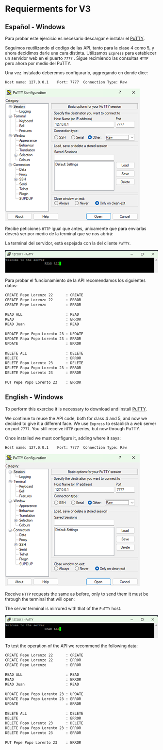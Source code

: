 # Requierments for V3

## Español - Windows

Para probar este ejercicio es necesario descargar e instalar el [PuTTY](https://putty.org/).

Seguimos reutilizando el codigo de las API, tanto para la clase 4 como 5, y ahora decidimos darle una cara distinta. Utilizamos `Express` para establecer un servidor web en el puerto `7777` . Sigue recimiendo las consultas `HTTP` pero ahora por medio del PuTTY.

Una vez instalado deberemos configurarlo, aggregando en donde dice:

```
Host name: 127.0.0.1	Port: 7777	Connection Type: Raw
```

![1725836495749](image/README/1725836495749.png)

Recibe peticiones `HTTP` igual que antes, unicamente que para enviarlas deverá ser por medio de la terminal que se nos abrirá:

La terminal del servidor, está espejada con la del cliente `PuTTY`.

![1725839070083](image/README/1725839070083.png)

Para probar el funcionamiento de la API recomendamos los siguientes datos:

```
CREATE Pepe Lorenzo 22      : CREATE
CREATE Pepe Lorenzo 22      : ERROR
CREATE Pepe Lorenzo         : ERROR 

READ ALL                    : READ
READ                        : ERROR
READ Juan                   : READ

UPDATE Pepe Popo Lorento 23 : UPDATE
UPDATE Papa Popo Lorento 23 : ERROR
UPDATE                      : ERROR

DELETE ALL                  : DELETE
DELETE                      : ERROR
DELETE Popo Lorento 23      : DELETE
DELETE Papa Popo Lorento 23 : ERROR
DELETE Popo Lorento 23      : ERROR

PUT Pepe Popo Lorento 23    : ERROR 
```

## English - Windows

To perform this exercise it is necessary to download and install [PuTTY](https://putty.org/).

We continue to reuse the API code, both for class 4 and 5, and now we decided to give it a different face. We use `Express` to establish a web server on port `7777`. You still receive `HTTP` queries, but now through PuTTY.

Once installed we must configure it, adding where it says:

```
Host name: 127.0.0.1	Port: 7777	Connection Type: Raw
```

![1725836495749](image/README/1725836495749.png)

Receive `HTTP` requests the same as before, only to send them it must be through the terminal that will open:

The server terminal is mirrored with that of the `PuTTY` host.

![1725839070083](image/README/1725839070083.png)

To test the operation of the API we recommend the following data:

```
CREATE Pepe Lorenzo 22      : CREATE
CREATE Pepe Lorenzo 22      : ERROR
CREATE Pepe Lorenzo         : ERROR 

READ ALL                    : READ
READ                        : ERROR
READ Juan                   : READ

UPDATE Pepe Popo Lorento 23 : UPDATE
UPDATE Papa Popo Lorento 23 : ERROR
UPDATE                      : ERROR

DELETE ALL                  : DELETE
DELETE                      : ERROR
DELETE Popo Lorento 23      : DELETE
DELETE Papa Popo Lorento 23 : ERROR
DELETE Popo Lorento 23      : ERROR

PUT Pepe Popo Lorento 23    : ERROR 
```

